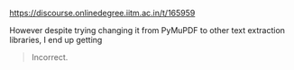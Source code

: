 https://discourse.onlinedegree.iitm.ac.in/t/165959

However despite trying changing it from PyMuPDF to other text extraction libraries, I end up getting</p>
<blockquote>
<p>Incorrect.